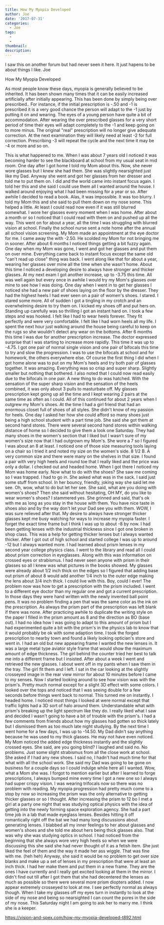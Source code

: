 ```yaml
---
title: How My Myopia Developed
author: Joe
date: '2017-07-31'
categories:
  - Joe
tags:
  - 
  - 
thumbnail: 
description: 
---
```


I saw this on another forum but had never seen it here.
It just hapens to be about things I like.
Joe

How My Myopia Developed

As most people know these days, myopia is generally believed to be inherited.
It has been shown many times that it can be easily increased artificially after initially appearing.
This has been done by simply being over prescribed.. For instance, if the initial prescription
is -.50 and -1 is prescribed it is a very good chance the person will adapt to the -1 just by putting
it on and wearing. The eyes of a young person have quite a bit of accommodation.
After wearing the over prescribed glasses for a very short period of time their eyes will adapt
completely to the -1 and keep going on to more minus. The original "real" prescription will no
longer give adequate correction. At the next examination they will likely need at least -2 for full
correction. Prescribing -3 will repeat the cycle and the next time it may be -4 or more and so on.

This is what happened to me. When I was about 7 years old I noticed it was becoming harder to
see the blackboard at school from my usual seat in mid room. One day after I got home I told my
Mom about this. Now, she never wore glasses but I knew she had them. She was slightly
nearsighted just like my Dad. Anyway she went and got her glasses from her dresser and told me
to put them on. I did and the world came into instant focus again. I told her this and she said I
could use them all I wanted around the house. I walked around enjoying what I had been missing
for a year or so. After awhile I decided to read a book. Alas, it was impossible. It was too blurry.
I told my Mom this and she said to pull them down on my nose some. This helped a little.
At least I could read now even if it was still blurred somewhat. I wore her glasses every moment
when I was home. After about a month or so I noticed that I could read with them on and pushed
up all the way. This went on for about a year, all the time I was struggling with blurred vision
at school. Finally the school nurse sent a note home after the annual all school vision screening.
My Mom made an appointment at the eye doctor for me. I came away the with -2.50. He scolded
my Mom for not bringing me in sooner. After about 6 months I noticed things getting a bit fuzzy
again. One day when my Mom was gone, I went and got her glasses and put them on over mine.
Everything came back to instant focus except the same old "can't read up close" thing was back.
I went along like that for about a year, wearing her glasses over mine all the time when she
wasn't home. About this time I noticed a developing desire to always have stronger and thicker
glasses. At my next exam I got another increase, up to -3.75 this time. All was well again but
every once in awhile I would try my Mom's glasses over mine to see how I was doing. One day
when I went in to get her glasses I noticed she had a new pair of shoes laying on the floor by
the dresser. They had the highest heels I had ever seen on a pair of women's shoes. I stared.
I stared some more. All of sudden I got a tingling in my crotch and an overwhelming desire to try
them on. I kicked my shoes off and put hers on. Standing up carefully was so thrilling I got an
instant hard on. I took a few steps and was hooked. I felt like I had to wear heels forever.
They fit perfectly and were very comfortable. I felt like I had worn heels all my life. I spent the
next hour just walking around the house being careful to keep on the rugs so she wouldn't
detect any wear on the bottoms.
After 6 months this time I was due for another prescription increase. The doctor expressed
surprise that I was starting to increase more rapidly. This time it was up to -4.75. I got one
pair of normal single vision and one pair of bifocals this time to try and slow the progression.
I was to use the bifocals at school and for homework, the others everywhere else. Of course
the first thing I did when I got home alone was to put on my Mom's heels and try both pair of
glasses together. It was amazing. Everything was so crisp and super sharp. Slightly smaller
but nothing that bothered. I also noted that I could now read easily due to the bifocals in one
pair. A new thing to do was hatched. With the sensation of the super sharp vision and the
sensation of the heels combined, it was only about 3 pulls to masturbate off.
My glasses prescription kept going up all the time and I kept wearing 2 pairs at the same
time as often as I could. All of this continued for about 2 years when I outgrew my Mom's
shoes. At the time I had a girl friend that had an enormous closet full of shoes of all styles.
She didn't know of my passion for heels. One day I asked her how she could afford so many
shoes just being a high school student with a part time job. She said she got them at second
hand stores. There were several second hand stores within walking distance of home so I
decided to give them a look one Saturday. They had many shoes in the women's section that
I liked but I wasn't sure of my women's size now that I had outgrown my Mom's. She wore a 7
so I figured I was about an 8 at least. I noticed one of those size measuring tools laying on a
chair so I tried it and noted my size on the women's side. 8 1/2 B. A very common size and
there were many on the shelves in that size. I found a pair with very high heels and round toe
that I really liked and the price was only a dollar. I checked out and headed home. When I got
there I noticed my Mom was home early. Now what to do with the shoes? She saw me coming 
so I was trapped. I had to go in. She asked what was in the sack. I said just some stuff from
school. In her bouncy, friendly, joking way she said let me see. Oh, wow, what to do but let
her see. She said, what are you doing with women's shoes? Then she said without hesitating,
OH MY, do you like to wear women's shoes? I stammered yes. She grinned and said, that's ok
with me as long as you stay in the house with them. You have nice taste in shoes also and by
the way don't let your Dad see you with them. WOW, I was sure relieved after that.
My desire to always have stronger thicker glasses kept me busy watching for ways to increase
my myopia faster. I forget the exact time frame but I think I was up to about -8 by now. I had
been getting lenses with the industrial thickness since I got one broken in shop class. This was
a help for getting thicker lenses but I always wanted thicker. After I got out of high school and
started college I was up to around -12 but I always wanted more. I had learned about prism
lenses in my second year college physics class. I went to the library and read all I could about
prism correction in eyeglasses. Along with this was information on crossed eyes or strabismus.
I had never seen anyone with prism in their glasses so all I knew was what pictures in the books
showed. My glasses were already about 1/2 inch thick on the edges so I figured that adding
base out prism of about 8 would add another 1/4 inch to the outer edge making the lens about
3/4 inch thick. I could live with this. Boy, could I ever! The problem now was how to get a
prescription with the prism included. I went to a different eye doctor than my regular one and
got a current prescription. In those days they were hand written with the newly invented ball
point pens. It was no problem finding a pen that was the same color as the ink on the
prescription. As always the prism part of the prescription was left blank if there was none.
After practicing awhile to duplicate the writing style on the paper I filled in the prism amount
as 8 and the direction as BO (base out). I had no idea how I was going to adapt to this
amount of prism but I had experimented quite a bit with the prism's in the physics lab to
know that it would probably be ok with some adaption time. I took the forged prescription to
nearby town and found a likely looking optician's store and went in. I had an old but new
appearing frame I wanted the new lenses in. It was a large metal type aviator style frame that
would show the maximum amount of edge thickness. The girl behind the counter tried her best
to talk me into a different frame but I insisted. After about a week I went and retrieved the new
glasses. I about went off in my pants when I saw them in the tray. The girl fit them and I left.
I sat in the car looking at the slightly crosseyed image in the rear view mirror for about 10
minutes before I came to my senses. Now I started looking around to see how vision was with
the prism's. Pretty much normal except for a slight 3D effect with some colors. I looked over
the tops and noticed that I was seeing double for a few seconds before things went back to
normal. This turned me on instantly. I headed home. I noticed most things I looked at were
normal except that traffic lights had a 3D sort of halo around them. Understandable what
with prism's breaking up the light spectrum like they do. I really liked what I saw and decided
I wasn't going to have a bit of trouble with the prism's. I had a few comments from friends
about how my glasses had gotten so thick lately but I dismissed them as too much late night
studying. By the next time I went home for a few days, I was up to -14.50. My Dad didn't
say anything because he was used to my thick glasses. He may not have even noticed.
My Mom noticed the added edge thickness instantly and the slightly crossed eyes. She said, are
you going blind? I laughed and said no. No problems. Just some slight strabismus from all the
close work at school. She asked if I had any new shoes. I said no, I hadn't had much time for
that what with all the school work. She said my Dad was going to be gone on business for a
couple days so I could indulge while here all I wanted. Wow, what a Mom she was.
I forgot to mention earlier but after I learned to forge prescriptions, I always bumped mine
every time I got a new one so I always had super crispy vision. I was wearing trifocals now so
there was no problem with reading. My myopia progression had pretty much come to a stop by
now so increasing the prism was the only alternative to getting thicker glasses or so I thought.
After increasing the prism to 12 bo I met a girl at a party one night that was studying optical
physics with the idea of getting into the newly forming space exploration agency. She had a
part time job in a lab that made eyeglass lenses. Besides hitting it off romantically right off the
bat we had many long discussions about generating lenses. I blabbed all my inner feelings to her
about glasses and women's shoes and she told me about hers being thick glasses also. That was
why she was studying optics in school. I had noticed from the beginning that she always wore
very high heels so when we were discussing this she said she had never thought of it as a fetish
item. She just liked the feel of them and the way it made her ass wiggle. That was fine with
me. (heh heh) Anyway, she said it would be no problem to get over size blanks and make up a
set of lenses in my prescription that were at least an inch thick. I had her make them and put
them in a new frame. They are the ones I have currently and I really get excited looking at them
in the mirror. I didn't find out till after I got them that she had decentered the lenses as much
as possible so there were several more prism diopters added. I now appear extremely crosseyed
to look at me. I see perfectly normal as always though. When I take my glasses off my eyes turn
in instantly to look at the side of my nose and being so nearsighted I can count the pores in the
side of my nose.
This Saturday night I am going to ask her to marry me. I think she is a keeper.

https://vision-and-spex.com/how-my-myopia-developed-t892.html
